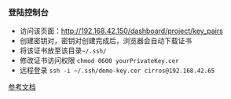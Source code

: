 
### 登陆控制台

- 访问该页面：http://192.168.42.150/dashboard/project/key_pairs
- 创建密钥对，密钥对创建完成后，浏览器会自动下载证书
- 将该证书放至该目录`~/.ssh/`
- 修改证书访问权限 `chmod 0600 yourPrivateKey.cer`
- 远程登录 `ssh -i ~/.ssh/demo-key.cer cirros@192.168.42.65`

[参考文档](https://docs.openstack.org/horizon/latest/user/configure-access-and-security-for-instances.html)